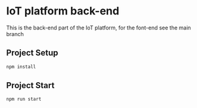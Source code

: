 #  IoT platform back-end

This is the back-end part of the IoT platform, for the font-end see the main branch

## Project Setup

```sh
npm install
```

## Project Start

```sh
npm run start
```

### 